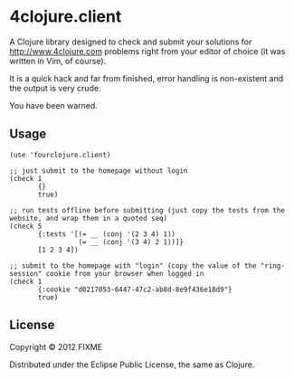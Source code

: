 # 4clojure.client

A Clojure library designed to check and submit your solutions for http://www.4clojure.com problems right from your editor of choice (it was written in Vim, of course).

It is a quick hack and far from finished, error handling is non-existent and the output is very crude.

You have been warned.

## Usage

    (use 'fourclojure.client)

    ;; just submit to the homepage without login
    (check 1
           {}
           true)

    ;; run tests offline before submitting (just copy the tests from the website, and wrap them in a quoted seq)
    (check 5
           {:tests '[(= __ (conj '(2 3 4) 1))
                     (= __ (conj '(3 4) 2 1))]}
           [1 2 3 4])

    ;; submit to the homepage with "login" (copy the value of the "ring-session" cookie from your browser when logged in
    (check 1
           {:cookie "d0217053-6447-47c2-ab8d-8e9f436e18d9"}
           true)

## License

Copyright © 2012 FIXME

Distributed under the Eclipse Public License, the same as Clojure.
